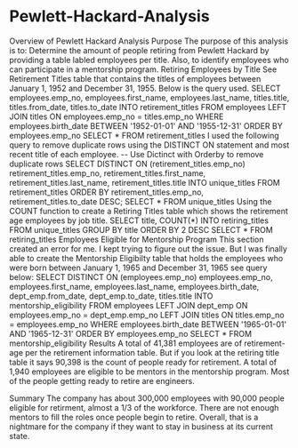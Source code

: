 # Pewlett-Hackard-Analysis
Overview of Pewlett Hackard Analysis
Purpose
The purpose of this analysis is to:
Determine the amount of people retiring from Pewlett Hackard by providing a table labled employees per title.  Also, to identify employees who can participate in a mentorship program.
Retiring Employees by Title
See Retirement Titles table that contains the titles of employees between January 1, 1952 and December 31, 1955.  Below is the query used.
SELECT employees.emp_no,
	employees.first_name,
    employees.last_name,
	titles.title,
    titles.from_date,
    titles.to_date
INTO retirement_titles
FROM employees
LEFT JOIN titles
ON employees.emp_no = titles.emp_no
WHERE employees.birth_date BETWEEN '1952-01-01' AND '1955-12-31'
ORDER BY employees.emp_no
SELECT * FROM retirement_titles
I used the following query to remove duplicate rows using the DISTINCT ON statement and most recent title of each employee.
-- Use Dictinct with Orderby to remove duplicate rows
SELECT DISTINCT ON (retirement_titles.emp_no) retirement_titles.emp_no,
	retirement_titles.first_name,
    retirement_titles.last_name,
	retirement_titles.title
INTO unique_titles
FROM retirement_titles
ORDER BY retirement_titles.emp_no, retirement_titles.to_date DESC;
SELECT * FROM unique_titles
Using the COUNT function to create a Retiring Titles table which shows the retirement age employees by job title.
SELECT title, COUNT(*)
INTO retiring_titles
FROM unique_titles
GROUP BY title
ORDER BY 2 DESC
SELECT * FROM retiring_titles
Employees Eligible for Mentorship Program
This section created an error for me.  I kept trying to figure out the issue.  But I was finally able to create the Mentorship Eligibilty table that holds the employees who were born between January 1, 1965 and December 31, 1965 see query below:
SELECT DISTINCT ON (employees.emp_no) employees.emp_no,
	employees.first_name,
	employees.last_name,
	employees.birth_date,
	dept_emp.from_date,
	dept_emp.to_date,
	titles.title
INTO mentorship_eligibility
FROM employees
LEFT JOIN dept_emp
ON employees.emp_no = dept_emp.emp_no
LEFT JOIN titles
ON titles.emp_no = employees.emp_no
WHERE employees.birth_date BETWEEN '1965-01-01' AND '1965-12-31'
ORDER BY employees.emp_no
SELECT * FROM mentorship_eligibility
Results
A total of 41,381 employees are of retirement-age per the retirement information table.
But if you look at the retiring title table it says 90,398 is the count of people ready for retirement.
A total of 1,940 employees are eligible to be mentors in the mentorship program.
Most of the people getting ready to retire are engineers.

Summary
The company has about 300,000 employees with 90,000 people eligible for retirment, almost a 1/3 of the workforce.  There are not enough mentors to fill the roles once people begin to retire.  Overall, that is a nightmare for the company if they want to stay in business at its current state.
